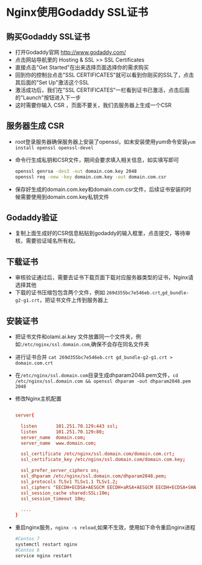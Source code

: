 # Nginx使用Godaddy SSL证书

## 购买Godaddy SSL证书

- 打开Godaddy官网 http://www.godaddy.com/
- 点击网站导航里的 Hosting & SSL >> SSL Certificates
- 直接点击"Get Started"在出来选择页面选择你的需求购买
- 回到你的控制台点击"SSL CERTIFICATES"就可以看到你刚买的SSL了，点击其后面的"Set Up"激活这个SSL
- 激活成功后，我们在"SSL CERTIFICATES"一栏看到证书已激活，点击后面的"Launch"按钮进入下一步
- 这时需要你输入 CSR ，页面不要关，我们去服务器上生成一个CSR

## 服务器生成 CSR

- root登录服务器确保服务器上安装了openssl，如未安装使用yum命令安装`yum install openssl openssl-devel`
- 命令行生成私钥和CSR文件，期间会要求填入相关信息，如实填写即可

  ```bash
  openssl genrsa -des3 -out domain.com.key 2048
  openssl req -new -key domain.com.key -out domain.com.csr
  ```

- 保存好生成的domain.com.key和domain.com.csr文件，后续证书安装的时候需要使用到domain.com.key私钥文件

## Godaddy验证

- 复制上面生成好的CSR信息粘贴到godaddy的输入框里，点击提交，等待审核，需要验证域名所有权。

## 下载证书

- 审核验证通过后，需要去证书下载页面下载对应服务器类型的证书，Nginx请选择其他
- 下载的证书压缩包包含两个文件，例如 `269d355bc7e546eb.crt`,`gd_bundle-g2-g1.crt`，把证书文件上传到服务器上

## 安装证书

- 把证书文件和olami.ai.key 文件放置同一个文件夹，例如:`/etc/nginx/ssl.domain.com`,确保不会存在同名文件夹

- 进行证书合并 `cat 269d355bc7e546eb.crt gd_bundle-g2-g1.crt > domain.com.crt`

- 在`/etc/nginx/ssl.domain.com`目录生成dhparam2048.pem文件，`cd /etc/nginx/ssl.domain.com && openssl dhparam -out dhparam2048.pem 2048`

- 修改Nginx主机配置

  ```conf

  server{

    listen       101.251.70.129:443 ssl;
    listen       101.251.70.129:80;
    server_name  domain.com;
    server_name  www.domain.com;

    ssl_certificate /etc/nginx/ssl.domain.com/domain.com.crt;
    ssl_certificate_key /etc/nginx/ssl.domain.com/domain.com.key;

    ssl_prefer_server_ciphers on;
    ssl_dhparam /etc/nginx/ssl.domain.com/dhparam2048.pem;
    ssl_protocols TLSv1 TLSv1.1 TLSv1.2;
    ssl_ciphers "EECDH+ECDSA+AESGCM EECDH+aRSA+AESGCM EECDH+ECDSA+SHA384 EECDH+ECDSA+SHA256 EECDH+aRSA+SHA384 EECDH+aRSA+SHA256 EECDH+aRSA+RC4 EECDH EDH+aRSA !aNULL !eNULL !LOW !3DES !MD5 !EXP !PSK !SRP !DSS !RC4";
    ssl_session_cache shared:SSL:10m;
    ssl_session_timeout 10m;

    ....
  }

  ```

- 重启nginx服务，`nginx -s reload`,如果不生效，使用如下命令重启nginx进程

  ```bash
  #Centos 7
  systemctl restart nginx
  #Centos 6
  service nginx restart
  ```
